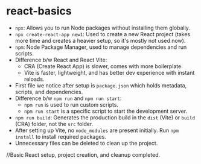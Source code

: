 # react-basics

- `npx`: Allows you to run Node packages without installing them globally.
- `npx create-react-app new1`: Used to create a new React project (takes more time and creates a heavier setup, so it's mostly not used now).
- `npm`: Node Package Manager, used to manage dependencies and run scripts.
- Difference b/w React and React Vite:  
  - CRA (Create React App) is slower, comes with more boilerplate.  
  - Vite is faster, lightweight, and has better dev experience with instant reloads.
- First file we notice after setup is `package.json` which holds metadata, scripts, and dependencies.
- Difference b/w `npm run` and `npm run start`:  
  - `npm run` is used to run custom scripts.  
  - `npm run start` is a specific script to start the development server.
- `npm run build`: Generates the production build in the `dist` (Vite) or `build` (CRA) folder, not the `src` folder.
- After setting up Vite, no `node_modules` are present initially. Run `npm install` to install required packages.
- Unnecessary files can be deleted to clean up the project.


//Basic React setup, project creation, and cleanup completed.
